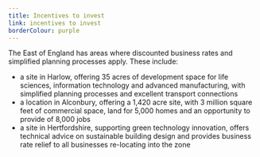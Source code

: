 ```yaml
---
title: Incentives to invest
link: incentives to invest
borderColour: purple
---
```

The East of England has areas where discounted business rates and simplified planning processes apply. These include:


- a site in Harlow, offering 35 acres of development space for life sciences, information technology and advanced manufacturing, with simplified planning processes and excellent transport connections
- a location in Alconbury, offering a 1,420 acre site, with 3 million square feet of commercial space, land for 5,000 homes and an opportunity to provide of 8,000 jobs
- a site in Hertfordshire, supporting green technology innovation, offers technical advice on sustainable building design and provides business rate relief to all businesses re-locating into the zone

